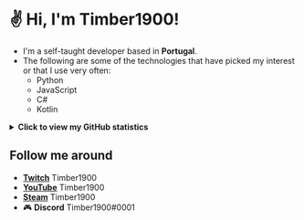 # ✌ Hi, I'm Timber1900!

- I'm a self-taught developer based in **Portugal**.
- The following are some of the technologies that have picked my interest or that I use very often:
  - Python
  - JavaScript
  - C#
  - Kotlin
  
<details>
  <summary><b>Click to view my GitHub statistics</b></summary>

  <img src='https://github-readme-stats.vercel.app/api?username=Timber1900&count_private=true&show_icons=true&theme=dark' alt="Timber1900's Github Stats" />
  <img src='https://github-readme-stats.vercel.app/api/top-langs/?username=Timber1900&layout=compact&count_private=true&show_icons=true&theme=dark' alt="Timber1900's Github most used languages">
</details>

## Follow me around

- **[Twitch](https://www.twitch.tv/timber1900)** Timber1900
- **[YouTube](https://www.youtube.com/c/TheTimber1900)** Timber1900
- **[Steam](https://steamcommunity.com/id/timber1900/)** Timber1900
- 🎮 **Discord** Timber1900#0001


<!--
**Timber1900/Timber1900** is a ✨ _special_ ✨ repository because its `README.md` (this file) appears on your GitHub profile.

Here are some ideas to get you started:

- 🔭 I’m currently working on ...
- 🌱 I’m currently learning ...
- 👯 I’m looking to collaborate on ...
- 🤔 I’m looking for help with ...
- 💬 Ask me about ...
- 📫 How to reach me: ...
- 😄 Pronouns: ...
- ⚡ Fun fact: ...
-->
